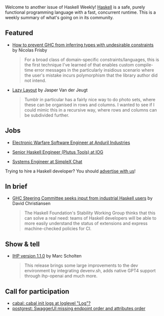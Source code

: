 Welcome to another issue of Haskell Weekly!
[Haskell](https://www.haskell.org) is a safe, purely functional programming language with a fast, concurrent runtime.
This is a weekly summary of what's going on in its community.

## Featured

- [How to prevent GHC from inferring types with undesirable constraints](https://www.tweag.io/blog/2023-07-20-ill-formedness-indicators/) by Nicolas Frisby
  > For a broad class of domain-specific constraints/languages, this is the first technique I've learned of that enables custom compile-time error messages in the particularly insidious scenario where the user's mistake incurs polymorphism that the library author did not intend.

- [Lazy Layout](https://jaspervdj.be/posts/2023-07-22-lazy-layout.html) by Jasper Van der Jeugt
  > Tumblr in particular has a fairly nice way to do photo sets, where these can be organised in rows and columns. I wanted to see if I could mimic this in a recursive way, where rows and columns can be subdivided further.

## Jobs

- [Electronic Warfare Software Engineer at Anduril Industries](https://jobs.lever.co/anduril/80c23e90-ad9a-45b7-82da-ca8c4d5856b5)

- [Senior Haskell Engineer (Plutus Tools) at IOG](https://apply.workable.com/io-global/j/BB8DE2EEC2/)

- [Systems Engineer at SimpleX Chat](https://discourse.haskell.org/t/systems-engineer-at-simplex-chat/7050?u=taylorfausak)

Trying to hire a Haskell developer?
You should [advertise with us](https://haskellweekly.news/advertising.html)!

## In brief

- [GHC Steering Committee seeks input from industrial Haskell users](https://discourse.haskell.org/t/ghc-steering-committee-seeks-input-from-industrial-haskell-users/7096?u=taylorfausak) by David Christiansen
  > The Haskell Foundation's Stability Working Group thinks that this can solve a real need: teams of Haskell developers will be able to more easily understand the status of extensions and express machine-checked policies for CI.

## Show & tell

- [IHP version 1.1.0](https://github.com/digitallyinduced/ihp/releases/tag/v1.1.0) by Marc Scholten
  > This release brings some large improvements to the dev environment by integrating devenv.sh, adds native GPT4 support through ihp-openai and much more.

## Call for participation

- [cabal: cabal init logs at loglevel "Log"?](https://github.com/haskell/cabal/issues/9151)
- [postgrest: SwaggerUI missing endpoint order and attributes order](https://github.com/PostgREST/postgrest/issues/2872)
